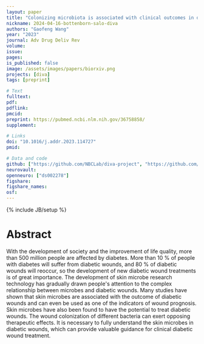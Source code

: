```yaml
---
layout: paper
title: "Colonizing microbiota is associated with clinical outcomes in diabetic wound healing"
nickname: 2024-04-16-bottenborn-salo-diva
authors: "Gaofeng Wang"
year: "2023"
journal: Adv Drug Deliv Rev
volume:
issue:
pages:
is_published: false
image: /assets/images/papers/biorxiv.png
projects: [diva]
tags: [preprint]

# Text
fulltext:
pdf:
pdflink:
pmcid:
preprint: https://pubmed.ncbi.nlm.nih.gov/36758858/
supplement:

# Links
doi: "10.1016/j.addr.2023.114727"
pmid:

# Data and code
github: ["https://github.com/NBCLab/diva-project", "https://github.com/NBCLab/arithmetic-task", "https://github.com/NBCLab/pyfLoc", "https://github.com/NBCLab/localizer-task", "https://github.com/NBCLab/film-viewing-task", "https://github.com/NBCLab/arithmetic-task", "https://github.com/NBCLab/sorpf-task", "https://github.com/NBCLab/eirt-task", "https://github.com/NBCLab/probabilistic-selection-task"]
neurovault:
openneuro: ["ds002278"]
figshare:
figshare_names:
osf:
---
```

{% include JB/setup %}

# Abstract

With the development of society and the improvement of life quality, more than 500 million people are affected by diabetes. More than 10 % of people with diabetes will suffer from diabetic wounds, and 80 % of diabetic wounds will reoccur, so the development of new diabetic wound treatments is of great importance. The development of skin microbe research technology has gradually drawn people's attention to the complex relationship between microbes and diabetic wounds. Many studies have shown that skin microbes are associated with the outcome of diabetic wounds and can even be used as one of the indicators of wound prognosis. Skin microbes have also been found to have the potential to treat diabetic wounds. The wound colonization of different bacteria can exert opposing therapeutic effects. It is necessary to fully understand the skin microbes in diabetic wounds, which can provide valuable guidance for clinical diabetic wound treatment.
